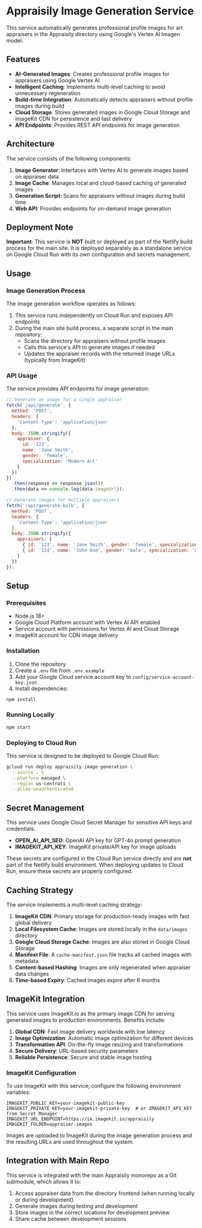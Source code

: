 # Appraisily Image Generation Service

This service automatically generates professional profile images for art appraisers in the Appraisily directory using Google's Vertex AI Imagen model.

## Features

- **AI-Generated Images**: Creates professional profile images for appraisers using Google Vertex AI
- **Intelligent Caching**: Implements multi-level caching to avoid unnecessary regeneration
- **Build-time Integration**: Automatically detects appraisers without profile images during build
- **Cloud Storage**: Stores generated images in Google Cloud Storage and ImageKit CDN for persistence and fast delivery
- **API Endpoints**: Provides REST API endpoints for image generation

## Architecture

The service consists of the following components:

1. **Image Generator**: Interfaces with Vertex AI to generate images based on appraiser data
2. **Image Cache**: Manages local and cloud-based caching of generated images
3. **Generation Script**: Scans for appraisers without images during build time
4. **Web API**: Provides endpoints for on-demand image generation

## Deployment Note

**Important**: This service is **NOT** built or deployed as part of the Netlify build process for the main site. It is deployed separately as a standalone service on Google Cloud Run with its own configuration and secrets management.

## Usage

### Image Generation Process

The image generation workflow operates as follows:

1. This service runs independently on Cloud Run and exposes API endpoints
2. During the main site build process, a separate script in the main repository:
   - Scans the directory for appraisers without profile images
   - Calls this service's API to generate images if needed
   - Updates the appraiser records with the returned image URLs (typically from ImageKit)

### API Usage

The service provides API endpoints for image generation:

```javascript
// Generate an image for a single appraiser
fetch('/api/generate', {
  method: 'POST',
  headers: {
    'Content-Type': 'application/json'
  },
  body: JSON.stringify({
    appraiser: {
      id: '123',
      name: 'Jane Smith',
      gender: 'female',
      specialization: 'Modern Art'
    }
  })
})
  .then(response => response.json())
  .then(data => console.log(data.imageUrl));

// Generate images for multiple appraisers
fetch('/api/generate-bulk', {
  method: 'POST',
  headers: {
    'Content-Type': 'application/json'
  },
  body: JSON.stringify({
    appraisers: [
      { id: '123', name: 'Jane Smith', gender: 'female', specialization: 'Modern Art' },
      { id: '124', name: 'John Doe', gender: 'male', specialization: 'Antique Furniture' }
    ]
  })
});
```

## Setup

### Prerequisites

- Node.js 18+
- Google Cloud Platform account with Vertex AI API enabled
- Service account with permissions for Vertex AI and Cloud Storage
- ImageKit account for CDN image delivery

### Installation

1. Clone the repository
2. Create a `.env` file from `.env.example`
3. Add your Google Cloud service account key to `config/service-account-key.json`
4. Install dependencies:

```bash
npm install
```

### Running Locally

```bash
npm start
```

### Deploying to Cloud Run

This service is designed to be deployed to Google Cloud Run:

```bash
gcloud run deploy appraisily-image-generation \
  --source . \
  --platform managed \
  --region us-central1 \
  --allow-unauthenticated
```

## Secret Management

This service uses Google Cloud Secret Manager for sensitive API keys and credentials:

- **OPEN_AI_API_SEO**: OpenAI API key for GPT-4o prompt generation 
- **IMAGEKIT_API_KEY**: ImageKit private/API key for image uploads

These secrets are configured in the Cloud Run service directly and are **not** part of the Netlify build environment. When deploying updates to Cloud Run, ensure these secrets are properly configured.

## Caching Strategy

The service implements a multi-level caching strategy:

1. **ImageKit CDN**: Primary storage for production-ready images with fast global delivery 
2. **Local Filesystem Cache**: Images are stored locally in the `data/images` directory
3. **Google Cloud Storage Cache**: Images are also stored in Google Cloud Storage
4. **Manifest File**: A `cache-manifest.json` file tracks all cached images with metadata
5. **Content-based Hashing**: Images are only regenerated when appraiser data changes
6. **Time-based Expiry**: Cached images expire after 6 months

## ImageKit Integration

This service uses ImageKit.io as the primary image CDN for serving generated images to production environments. Benefits include:

1. **Global CDN**: Fast image delivery worldwide with low latency
2. **Image Optimization**: Automatic image optimization for different devices
3. **Transformation API**: On-the-fly image resizing and transformations
4. **Secure Delivery**: URL-based security parameters
5. **Reliable Persistence**: Secure and stable image hosting

### ImageKit Configuration

To use ImageKit with this service, configure the following environment variables:

```dotenv
IMAGEKIT_PUBLIC_KEY=your-imagekit-public-key
IMAGEKIT_PRIVATE_KEY=your-imagekit-private-key  # or IMAGEKIT_API_KEY from Secret Manager
IMAGEKIT_URL_ENDPOINT=https://ik.imagekit.io/appraisily
IMAGEKIT_FOLDER=appraiser-images
```

Images are uploaded to ImageKit during the image generation process and the resulting URLs are used throughout the system.

## Integration with Main Repo

This service is integrated with the main Appraisily monorepo as a Git submodule, which allows it to:

1. Access appraiser data from the directory frontend (when running locally or during development)
2. Generate images during testing and development
3. Store images in the correct locations for development preview
4. Share cache between development sessions 